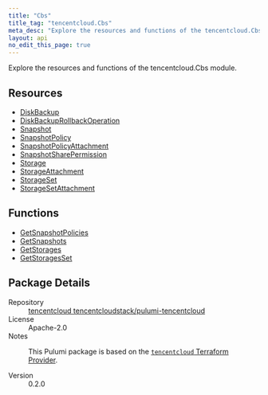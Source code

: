 ```yaml
---
title: "Cbs"
title_tag: "tencentcloud.Cbs"
meta_desc: "Explore the resources and functions of the tencentcloud.Cbs module."
layout: api
no_edit_this_page: true
---
```


<!-- WARNING: this file was generated by Pulumi Docs Generator. -->
<!-- Do not edit by hand unless you're certain you know what you are doing! -->

Explore the resources and functions of the tencentcloud.Cbs module.

<h2 id="resources">Resources</h2>
<ul class="api">
    <li><a href="diskbackup/" title="DiskBackup"><span class="api-symbol api-symbol--resource"></span>DiskBackup</a></li>
    <li><a href="diskbackuprollbackoperation/" title="DiskBackupRollbackOperation"><span class="api-symbol api-symbol--resource"></span>DiskBackupRollbackOperation</a></li>
    <li><a href="snapshot/" title="Snapshot"><span class="api-symbol api-symbol--resource"></span>Snapshot</a></li>
    <li><a href="snapshotpolicy/" title="SnapshotPolicy"><span class="api-symbol api-symbol--resource"></span>SnapshotPolicy</a></li>
    <li><a href="snapshotpolicyattachment/" title="SnapshotPolicyAttachment"><span class="api-symbol api-symbol--resource"></span>SnapshotPolicyAttachment</a></li>
    <li><a href="snapshotsharepermission/" title="SnapshotSharePermission"><span class="api-symbol api-symbol--resource"></span>SnapshotSharePermission</a></li>
    <li><a href="storage/" title="Storage"><span class="api-symbol api-symbol--resource"></span>Storage</a></li>
    <li><a href="storageattachment/" title="StorageAttachment"><span class="api-symbol api-symbol--resource"></span>StorageAttachment</a></li>
    <li><a href="storageset/" title="StorageSet"><span class="api-symbol api-symbol--resource"></span>StorageSet</a></li>
    <li><a href="storagesetattachment/" title="StorageSetAttachment"><span class="api-symbol api-symbol--resource"></span>StorageSetAttachment</a></li>
</ul>

<h2 id="functions">Functions</h2>
<ul class="api">
    <li><a href="getsnapshotpolicies/" title="GetSnapshotPolicies"><span class="api-symbol api-symbol--function"></span>GetSnapshotPolicies</a></li>
    <li><a href="getsnapshots/" title="GetSnapshots"><span class="api-symbol api-symbol--function"></span>GetSnapshots</a></li>
    <li><a href="getstorages/" title="GetStorages"><span class="api-symbol api-symbol--function"></span>GetStorages</a></li>
    <li><a href="getstoragesset/" title="GetStoragesSet"><span class="api-symbol api-symbol--function"></span>GetStoragesSet</a></li>
</ul>

<h2 id="package-details">Package Details</h2>
<dl class="package-details">
	<dt>Repository</dt>
	<dd><a href="https://github.com/tencentcloudstack/pulumi-tencentcloud">tencentcloud tencentcloudstack/pulumi-tencentcloud</a></dd>
	<dt>License</dt>
	<dd>Apache-2.0</dd>
	<dt>Notes</dt>
	<dd><p>This Pulumi package is based on the <a href="https://github.com/tencentcloudstack/terraform-provider-tencentcloud"><code>tencentcloud</code> Terraform Provider</a>.</p>
</dd>
	<dt>Version</dt>
	<dd>0.2.0</dd>
</dl>

